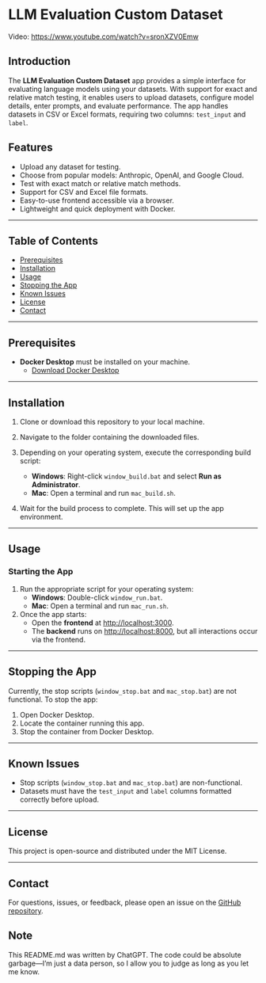 # LLM Evaluation Custom Dataset

Video: https://www.youtube.com/watch?v=sronXZV0Emw

## Introduction
The **LLM Evaluation Custom Dataset** app provides a simple interface for evaluating language models using your datasets. With support for exact and relative match testing, it enables users to upload datasets, configure model details, enter prompts, and evaluate performance. The app handles datasets in CSV or Excel formats, requiring two columns: `test_input` and `label`.

## Features
- Upload any dataset for testing.
- Choose from popular models: Anthropic, OpenAI, and Google Cloud.
- Test with exact match or relative match methods.
- Support for CSV and Excel file formats.
- Easy-to-use frontend accessible via a browser.
- Lightweight and quick deployment with Docker.

---

## Table of Contents
- [Prerequisites](#prerequisites)
- [Installation](#installation)
- [Usage](#usage)
- [Stopping the App](#stopping-the-app)
- [Known Issues](#known-issues)
- [License](#license)
- [Contact](#contact)

---

## Prerequisites
- **Docker Desktop** must be installed on your machine.
  - [Download Docker Desktop](https://www.docker.com/products/docker-desktop/)

---

## Installation
1. Clone or download this repository to your local machine.
2. Navigate to the folder containing the downloaded files.
3. Depending on your operating system, execute the corresponding build script:
   - **Windows**: Right-click `window_build.bat` and select **Run as Administrator**.
   - **Mac**: Open a terminal and run `mac_build.sh`.

4. Wait for the build process to complete. This will set up the app environment.

---

## Usage
### Starting the App
1. Run the appropriate script for your operating system:
   - **Windows**: Double-click `window_run.bat`.
   - **Mac**: Open a terminal and run `mac_run.sh`.
2. Once the app starts:
   - Open the **frontend** at [http://localhost:3000](http://localhost:3000).
   - The **backend** runs on [http://localhost:8000](http://localhost:8000), but all interactions occur via the frontend.

---

## Stopping the App
Currently, the stop scripts (`window_stop.bat` and `mac_stop.bat`) are not functional. To stop the app:
1. Open Docker Desktop.
2. Locate the container running this app.
3. Stop the container from Docker Desktop.

---

## Known Issues
- Stop scripts (`window_stop.bat` and `mac_stop.bat`) are non-functional.
- Datasets must have the `test_input` and `label` columns formatted correctly before upload.

---

## License
This project is open-source and distributed under the MIT License.

---

## Contact
For questions, issues, or feedback, please open an issue on the [GitHub repository](https://github.com/thaoquynh0603/llm-eval-custom-dataset).

## Note
This README.md was written by ChatGPT. The code could be absolute garbage—I’m just a data person, so I allow you to judge as long as you let me know. 
